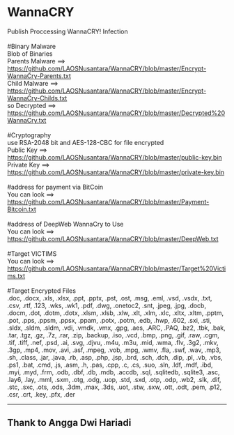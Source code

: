 # WannaCRY
Publish Proccessing WannaCRY! Infection
<br><br>
#Binary Malware
<br>Blob of Binaries <br>
Parents Malware ==> https://github.com/LAOSNusantara/WannaCRY/blob/master/Encrypt-WannaCry-Parents.txt
<br> Child Malware ==> https://github.com/LAOSNusantara/WannaCRY/blob/master/Encrypt-WannaCry-Childs.txt
<br> so Decrypted ==> https://github.com/LAOSNusantara/WannaCRY/blob/master/Decrypted%20WannaCry.txt
<br><br>
#Cryptography
<br>use RSA-2048 bit and AES-128-CBC for file encrypted
<br>Public Key ==> https://github.com/LAOSNusantara/WannaCRY/blob/master/public-key.bin
<br>Private Key ==> https://github.com/LAOSNusantara/WannaCRY/blob/master/private-key.bin
<br><br>
#address for payment via BitCoin
<br>You can look ==> https://github.com/LAOSNusantara/WannaCRY/blob/master/Payment-Bitcoin.txt
<br><br>
#address of DeepWeb WannaCry to Use
<br>You can look ==> https://github.com/LAOSNusantara/WannaCRY/blob/master/DeepWeb.txt
<br><br>
#Target VICTIMS
<br>You can look ==> https://github.com/LAOSNusantara/WannaCRY/blob/master/Target%20Victims.txt
<br><br>
#Target Encrypted Files
<br>
.doc, .docx, .xls, .xlsx, .ppt, .pptx, .pst, .ost, .msg, .eml, .vsd, .vsdx, .txt, .csv, .rtf, .123, .wks, .wk1, .pdf, .dwg, .onetoc2, .snt, .jpeg, .jpg, .docb, .docm, .dot, .dotm, .dotx, .xlsm, .xlsb, .xlw, .xlt, .xlm, .xlc, .xltx, .xltm, .pptm, .pot, .pps, .ppsm, .ppsx, .ppam, .potx, .potm, .edb, .hwp, .602, .sxi, .sti, .sldx, .sldm, .sldm, .vdi, .vmdk, .vmx, .gpg, .aes, .ARC, .PAQ, .bz2, .tbk, .bak, .tar, .tgz, .gz, .7z, .rar, .zip, .backup, .iso, .vcd, .bmp, .png, .gif, .raw, .cgm, .tif, .tiff, .nef, .psd, .ai, .svg, .djvu, .m4u, .m3u, .mid, .wma, .flv, .3g2, .mkv, .3gp, .mp4, .mov, .avi, .asf, .mpeg, .vob, .mpg, .wmv, .fla, .swf, .wav, .mp3, .sh, .class, .jar, .java, .rb, .asp, .php, .jsp, .brd, .sch, .dch, .dip, .pl, .vb, .vbs, .ps1, .bat, .cmd, .js, .asm, .h, .pas, .cpp, .c, .cs, .suo, .sln, .ldf, .mdf, .ibd, .myi, .myd, .frm, .odb, .dbf, .db, .mdb, .accdb, .sql, .sqlitedb, .sqlite3, .asc, .lay6, .lay, .mml, .sxm, .otg, .odg, .uop, .std, .sxd, .otp, .odp, .wb2, .slk, .dif, .stc, .sxc, .ots, .ods, .3dm, .max, .3ds, .uot, .stw, .sxw, .ott, .odt, .pem, .p12, .csr, .crt, .key, .pfx, .der
<br><hr>
<h2> Thank to Angga Dwi Hariadi </h2>
